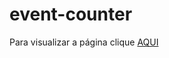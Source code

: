 # event-counter

Para visualizar a página clique [AQUI](https://jhonatancassante.github.io/anime-fest-counter/)
